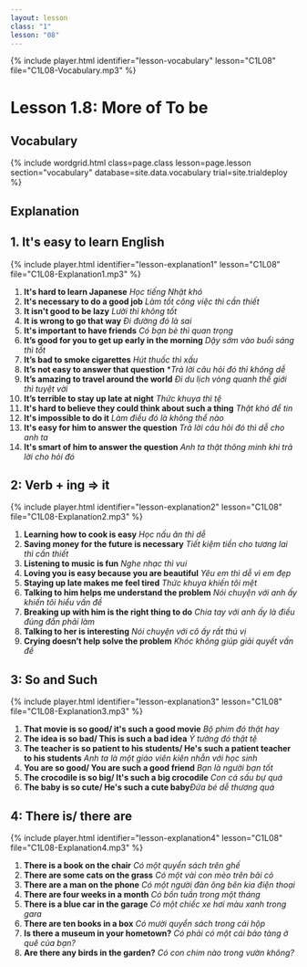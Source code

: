 ```yaml
---
layout: lesson
class: "1"
lesson: "08"
---
```



{% include player.html identifier="lesson-vocabulary" lesson="C1L08" file="C1L08-Vocabulary.mp3" %}

# Lesson 1.8: More of To be 


## Vocabulary

{% include wordgrid.html 
		class=page.class 
		lesson=page.lesson 
		section="vocabulary"
		database=site.data.vocabulary 
		trial=site.trialdeploy %}


## Explanation

## 1. It's easy to learn English

{% include player.html identifier="lesson-explanation1" lesson="C1L08" file="C1L08-Explanation1.mp3" %}


1. **It's hard to learn Japanese** *Học tiếng Nhật khó*  
2. **It's necessary to do a good job** *Làm tốt công việc thì cần thiết*
3. **It isn't good to be lazy** *Lười thì không tốt*
4. **It is wrong to go that way** *Đi đường đó là sai*
5. **It's important to have friends** *Có bạn bè thì quan trọng*
6.  **It’s good for you to get up early in the morning** *Dậy sớm vào buổi sáng thì tốt*
7. **It’s bad to smoke cigarettes** *Hút thuốc thì xấu*
8. **It’s not easy to answer that question** **Trả lời câu hỏi đó thì không dễ*
9. **It’s amazing to travel around the world** *Đi du lịch vòng quanh thế giới thì tuyệt vời* 
10. **It’s terrible to stay up late at night** *Thức khuya thì tệ*
11. **It's hard to believe they could think about such a thing** *Thật khó để tin*
12. **It's impossible to do it** *Làm điều đó là không thể nào*
13. **It's easy for him to answer the question** *Trả lời câu hỏi đó thì dễ cho anh ta*
14. **It's smart of him to answer the question** *Anh ta thật thông minh khi trả lời cho hỏi đó*



## 2: Verb + ing => it

{% include player.html identifier="lesson-explanation2" lesson="C1L08" file="C1L08-Explanation2.mp3" %}

1. **Learning how to cook is easy** *Học nấu ăn thì dễ*
2. **Saving money for the future is necessary** *Tiết kiệm tiền cho tương lai thì cần thiết*
3. **Listening to music is fun**  *Nghe nhạc thì vui*
4. **Loving you is easy because you are beautiful** *Yêu em thì dễ vì em đẹp*
5. **Staying up late makes me feel tired** *Thức khuya khiến tôi mệt*
6. **Talking to him helps me understand the problem** *Nói chuyện với anh ấy khiến tôi hiểu vấn đề*
7. **Breaking up with him is the right thing to do** *Chia tay với anh ấy là điều đúng đắn phải làm*
8. **Talking to her is interesting** *Nói chuyện với cô ấy rất thú vị*
9. **Crying doesn’t help solve the problem** *Khóc không giúp giải quyết vấn đề*

## 3: So and Such  

{% include player.html identifier="lesson-explanation3" lesson="C1L08" file="C1L08-Explanation3.mp3" %}



1. **That movie is so good/ it's such a good movie** *Bộ phim đó thật hay*
2. **The idea is so bad/ This is such a bad idea** *Ý tưởng đó thật tệ*
3. **The teacher is so patient to his students/ He's such a patient teacher to his students** *Anh ta là một giáo viên kiên nhẫn với học sinh*
4. **You are so good/ You are such a good friend** *Bạn là người bạn tốt*
5. **The crocodile is so big/ It's such a big crocodile** *Con cá sấu bự quá*
6. **The baby is so cute/ He's such a cute baby***Đứa bé dễ thương quá*


## 4: There is/ there are 

{% include player.html identifier="lesson-explanation4" lesson="C1L08" file="C1L08-Explanation4.mp3" %}


1. **There is a book on the chair** *Có một quyển sách trên ghế*
2. **There are some cats on the grass** *Có một vài con mèo trên bãi cỏ*
3. **There are a man on the phone** *Có một người đàn ông bên kia điện thoại*
4. **There are four weeks in a month** *Có bốn tuần trong một tháng*
5. **There is a blue car in the garage** *Có một chiếc xe hơi màu xanh trong gara*
6. **There are ten books in a box** *Có mười quyển sách trong cái hộp*
7. **Is there a museum in your hometown?** *Có phải có một cái bảo tàng ở quê của bạn?*
8. **Are there any birds in the garden?** *Có con chim nào trong vườn không?*
